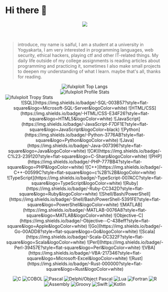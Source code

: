 
# Hi there 👋
<div align='center'>
  <img src="https://media.giphy.com/media/FWAcpJsFT9mvrv0e7a/giphy.gif" >
</div>
</br></br>

> introduce, my name is saiful, I am a student at a university in
> Yogyakarta, I am very interested in programming languages, web
> security, ethical hackers, playing ctf and other IT-related things. My
> daily life outside of my college assignments is reading articles about
> programming and practicing it, sometimes I also make small projects to
> deepen my understanding of what I learn. maybe that's all, thanks for
> reading.

<div align='center'>
    <img src="https://github-readme-stats.vercel.app/api/top-langs/?username=ifulxploit&theme=tokyonight&layout=compact&hide_border=true&bg_color=282A36&icon_color=686868&title_color=57c7ff&text_color=9aedfe" alt="ifulxploit Top Langs" />
</div>
<div align='center'>
    <img src="https://github-readme-stats.vercel.app/api?username=ifulxploit&show_icons=true&include_all_commits=true&hide_border=true&bg_color=282A36&icon_color=686868&title_color=57c7ff&text_color=9aedfe&custom_title=My+Github+Stats" alt="ifulxploit Profile Stats" />
</div>

<div>
        <img src="https://github-profile-trophy.vercel.app/?username=ifulxploit&theme=dracula&rank=S,AAA,AA,B,C,A&margin-w=10" alt="ifulxploit Tropy Stats" />
</div>

<div align='center'>
![SQL](https://img.shields.io/badge/-SQL-003B57?style=flat-square&logo=Microsoft-SQL-Server&logoColor=white)
![HTML/CSS](https://img.shields.io/badge/-HTML/CSS-E34F26?style=flat-square&logo=HTML5&logoColor=white)
![JavaScript](https://img.shields.io/badge/-JavaScript-F7DF1E?style=flat-square&logo=JavaScript&logoColor=black)
![Python](https://img.shields.io/badge/-Python-3776AB?style=flat-square&logo=Python&logoColor=white)
![Java](https://img.shields.io/badge/-Java-007396?style=flat-square&logo=Java&logoColor=white)
![C#](https://img.shields.io/badge/-C%23-239120?style=flat-square&logo=C-Sharp&logoColor=white)
![PHP](https://img.shields.io/badge/-PHP-777BB4?style=flat-square&logo=PHP&logoColor=white)
 ![C++](https://img.shields.io/badge/-C++-00599C?style=flat-square&logo=c%2B%2B&logoColor=white)
</div>

<div align='center'>
![TypeScript](https://img.shields.io/badge/-TypeScript-007ACC?style=flat-square&logo=TypeScript&logoColor=white)
![Ruby](https://img.shields.io/badge/-Ruby-CC342D?style=flat-square&logo=Ruby&logoColor=white)
![Shell/Bash/PowerShell](https://img.shields.io/badge/-Shell/Bash/PowerShell-5391FE?style=flat-square&logo=PowerShell&logoColor=white)
![MATLAB](https://img.shields.io/badge/-MATLAB-0076A8?style=flat-square&logo=MATLAB&logoColor=white)
![Objective-C](https://img.shields.io/badge/-Objective--C-438eff?style=flat-square&logo=Apple&logoColor=white)
![Go](https://img.shields.io/badge/-Go-00ADD8?style=flat-square&logo=Go&logoColor=white)
![Scala](https://img.shields.io/badge/-Scala-DC322F?style=flat-square&logo=Scala&logoColor=white)
![Perl](https://img.shields.io/badge/-Perl-39457E?style=flat-square&logo=Perl&logoColor=white)
![VBA](https://img.shields.io/badge/-VBA-217346?style=flat-square&logo=Microsoft-Excel&logoColor=white)
![Rust](https://img.shields.io/badge/-Rust-000000?style=flat-square&logo=Rust&logoColor=white)
</div>


 <div align='center'>

![C](https://img.shields.io/badge/-C-A8B9CC?style=flat-square&logo=c&logoColor=white)
![COBOL](https://img.shields.io/badge/-COBOL-4F5155?style=flat-square&logo=cobol&logoColor=white)
![Pascal](https://img.shields.io/badge/-Pascal-9B5DE5?style=flat-square&logo=pascal&logoColor=white)
![Delphi/Object Pascal](https://img.shields.io/badge/-Delphi/Object%20Pascal-EE1F35?style=flat-square&logo=delphi&logoColor=white)
![Lua](https://img.shields.io/badge/-Lua-2C2D72?style=flat-square&logo=lua&logoColor=white)
![Fortran](https://img.shields.io/badge/-Fortran-734F96?style=flat-square&logo=fortran&logoColor=white)
![R](https://img.shields.io/badge/-R-276DC3?style=flat-square&logo=r&logoColor=white)
![Assembly](https://img.shields.io/badge/-Assembly-007396?style=flat-square&logo=assembly&logoColor=white)
![Groovy](https://img.shields.io/badge/-Groovy-4298B8?style=flat-square&logo=apache-groovy&logoColor=white)
![Swift](https://img.shields.io/badge/-Swift-FA7343?style=flat-square&logo=swift&logoColor=white)
![Kotlin](https://img.shields.io/badge/-Kotlin-0095D5?style=flat-square&logo=kotlin&logoColor=white)


</div>
 
